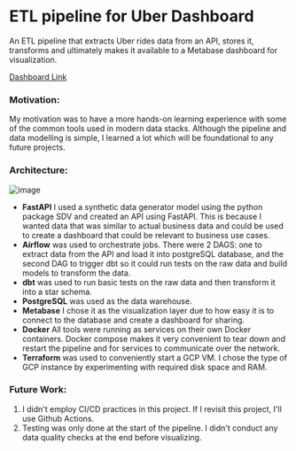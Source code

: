 # ETL pipeline for Uber Dashboard
An ETL pipeline that extracts Uber rides data from an API, stores it, transforms and ultimately makes it available to a Metabase dashboard for visualization.

[Dashboard Link](http://34.132.138.240:3000/public/dashboard/68038014-e396-4aea-8159-4e81d1c80610)

### Motivation: ###
My motivation was to have a more hands-on learning experience with some of the common tools used in modern data stacks. Although the pipeline and data modelling is simple, I learned a lot which will be foundational to any future projects.  

### Architecture: ###
![image](https://github.com/laibah-iqbal/uber-dashboard-pipeline/assets/67593507/dcc17a56-30c2-4d44-ba5b-b58e0a85b769)

- **FastAPI** I used a synthetic data generator model using the python package SDV and created an API using FastAPI. This is because I wanted data that was similar to actual business data and could be used to create a dashboard that could be relevant to business use cases.
- **Airflow** was used to orchestrate jobs. There were 2 DAGS: one to extract data from the API and load it into postgreSQL database, and the second DAG to trigger dbt so it could run tests on the raw data and build models to transform the data.
- **dbt** was used to run basic tests on the raw data and then transform it into a star schema.
- **PostgreSQL** was used as the data warehouse.
- **Metabase** I chose it as the visualization layer due to how easy it is to connect to the database and create a dashboard for sharing.
- **Docker** All tools were running as services on their own Docker containers. Docker compose makes it very convenient to tear down and restart the pipeline and for services to communicate over the network.
- **Terraform** was used to conveniently start a GCP VM. I chose the type of GCP instance by experimenting with required disk space and RAM.

### Future Work: ###
1. I didn't employ CI/CD practices in this project. If I revisit this project, I'll use Github Actions.
2. Testing was only done at the start of the pipeline. I didn't conduct any data quality checks at the end before visualizing.



